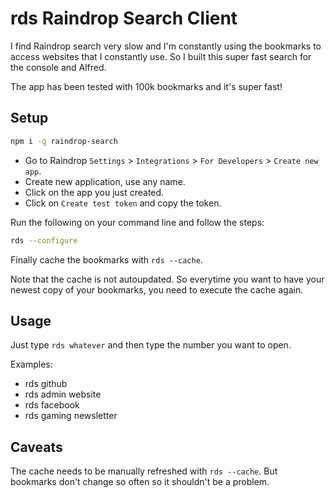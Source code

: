 # rds Raindrop Search Client

I find Raindrop search very slow and I'm constantly using the bookmarks to access websites that I constantly use. So I built this super fast search for the console and Alfred.

The app has been tested with 100k bookmarks and it's super fast!

## Setup

```bash
npm i -g raindrop-search
```

- Go to Raindrop `Settings` > `Integrations` > `For Developers` > `Create new app`.
- Create new application, use any name.
- Click on the app you just created.
- Click on `Create test token` and copy the token.

Run the following on your command line and follow the steps:

```bash
rds --configure
```

Finally cache the bookmarks with `rds --cache`.

Note that the cache is not autoupdated. So everytime you want to have your newest copy of your bookmarks, you need to execute the cache again.

## Usage

Just type `rds whatever` and then type the number you want to open.

Examples:

- rds github
- rds admin website
- rds facebook
- rds gaming newsletter

## Caveats

The cache needs to be manually refreshed with `rds --cache`. But bookmarks don't change so often so it shouldn't be a problem.
